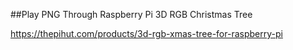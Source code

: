 ##Play PNG Through Raspberry Pi 3D RGB Christmas Tree

https://thepihut.com/products/3d-rgb-xmas-tree-for-raspberry-pi

